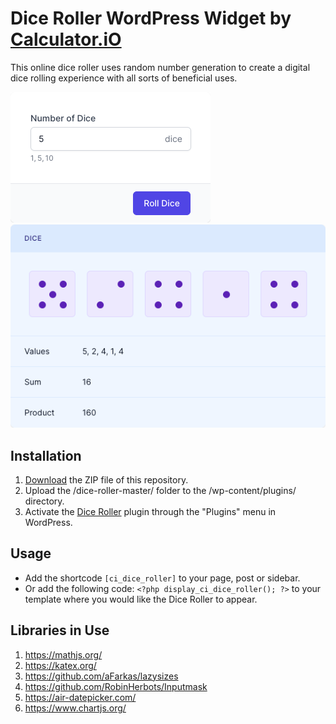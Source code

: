 # Dice Roller WordPress Widget by [Calculator.iO](https://www.calculator.io/ "Calculator.iO Homepage")

This online dice roller uses random number generation to create a digital dice rolling experience with all sorts of beneficial uses.

![Dice Roller Input Form](/assets/images/screenshot-1.png "Dice Roller Input Form")
![Dice Roller Calculation Results](/assets/images/screenshot-2.png "Dice Roller Calculation Results")

## Installation

1. [Download](https://github.com/pub-calculator-io/age-calculator/archive/refs/heads/master.zip) the ZIP file of this repository.
2. Upload the /dice-roller-master/ folder to the /wp-content/plugins/ directory.
3. Activate the [Dice Roller](https://www.calculator.io/dice-roller/ "Dice Roller Homepage") plugin through the "Plugins" menu in WordPress.

## Usage
* Add the shortcode `[ci_dice_roller]` to your page, post or sidebar.
* Or add the following code: `<?php display_ci_dice_roller(); ?>` to your template where you would like the Dice Roller to appear.

## Libraries in Use
1. https://mathjs.org/
2. https://katex.org/
3. https://github.com/aFarkas/lazysizes
4. https://github.com/RobinHerbots/Inputmask
5. https://air-datepicker.com/
6. https://www.chartjs.org/
